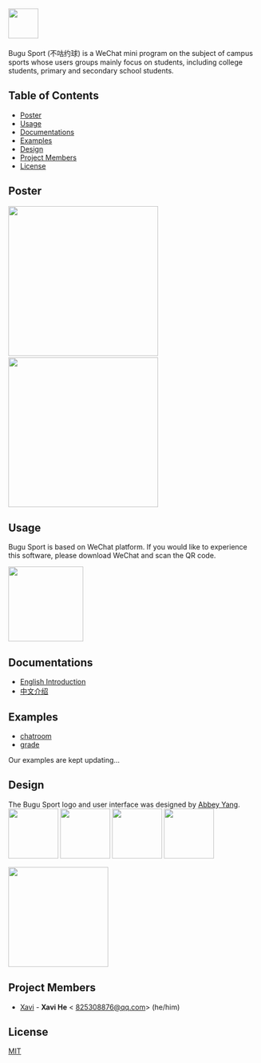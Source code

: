 # <img src='https://github.com/HeXavi8/BUGU-Sport/blob/main/images/title1.png' height='60'/></br>

Bugu Sport (不咕约球) is a WeChat mini program on the subject of campus sports whose users groups mainly focus on students, including college students, primary and secondary school students.

## Table of Contents
* [Poster](#Poster)
* [Usage](#Usage)
* [Documentations](#Documentations)
* [Examples](#Examples)
* [Design](#Design)
* [Project Members](#Project_Members)
* [License](#License)

## Poster <a name="Poster"></a>

<img src="https://github.com/HeXavi8/BUGU-Sport/blob/main/images/intro2.jpg" width = "300"  />&emsp; <img src="https://github.com/HeXavi8/BUGU-Sport/blob/main/images/intro1.jpg" width = "300"  />
## Usage <a name="Usage"></a>

Bugu Sport is based on WeChat platform. If you would like to experience this software, please download WeChat and scan the QR code.

<img src="https://github.com/HeXavi8/BUGU-Sport/blob/main/QRcode.JPG" width = "150" height = "150" />

## Documentations <a name="Documentations"></a>

- [English Introduction](https://github.com/HeXavi8/BUGU-Sport/tree/main/English_introduction)
- [中文介绍](https://github.com/HeXavi8/BUGU-Sport/tree/main/中文介绍)

## Examples <a name="Examples"></a>

- [chatroom](https://github.com/HeXavi8/BUGU-Sport/tree/main/examples/chatroom)
- [grade](https://github.com/HeXavi8/BUGU-Sport/tree/main/examples/grade)

Our examples are kept updating...

## Design <a name="Design"></a>

The Bugu Sport logo and user interface was designed by [Abbey Yang](https://github.com/AbbeyYang).  
<img src="https://github.com/HeXavi8/BUGU-Sport/blob/main/images/title1.jpg" width = "100"  />
<img src="https://github.com/HeXavi8/BUGU-Sport/blob/main/images/title2.jpg" width = "100"  />
<img src="https://github.com/HeXavi8/BUGU-Sport/blob/main/images/title3.jpg" width = "100"  />
<img src="https://github.com/HeXavi8/BUGU-Sport/blob/main/images/title4.jpg" width = "100"  />


<img src="https://github.com/HeXavi8/BUGU-Sport/blob/main/images/bgLogo.PNG" style = "" height = "200"  />

## Project Members <a name="Project_Members"></a>

- [Xavi](https://github.com/HeXavi8) - **Xavi He** &lt; 825308876@qq.com&gt; (he/him)

## License
[MIT](https://github.com/HeXavi8/BUGU-Sport/blob/main/LICENSE)
